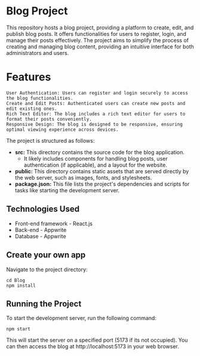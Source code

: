 # Blog Project 
This repository hosts a blog project, providing a platform to create, edit, and publish blog posts. It offers functionalities for users to register, login, and manage their posts effectively. The project aims to simplify the process of creating and managing blog content, providing an intuitive interface for both administrators and users.

# Features 
    User Authentication: Users can register and login securely to access the blog functionalities.
    Create and Edit Posts: Authenticated users can create new posts and edit existing ones.
    Rich Text Editor: The blog includes a rich text editor for users to format their posts conveniently.
    Responsive Design: The blog is designed to be responsive, ensuring optimal viewing experience across devices.

The project is structured as follows:

* **src:** This directory contains the source code for the blog application. 
    * It likely includes components for handling blog posts, user authentication (if applicable), and a layout for the website.
* **public:** This directory contains static assets that are served directly by the web server, such as images, fonts, and stylesheets.
* **package.json:** This file lists the project's dependencies and scripts for tasks like starting the development server.

## Technologies Used

* Front-end framework - React.js
* Back-end - Appwrite
* Database - Appwrite

## Create your own app

Navigate to the project directory:

```
cd Blog
npm install
```
## Running the Project

To start the development server, run the following command:

```
npm start
```

This will start the server on a specified port (5173 if its not occupied). You can then access the blog at http://localhost:5173 in your web browser.